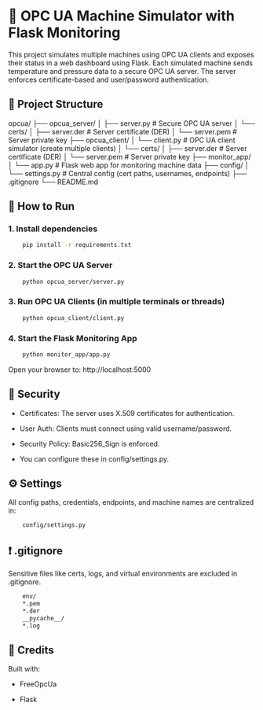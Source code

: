 # 🔧 OPC UA Machine Simulator with Flask Monitoring

This project simulates multiple machines using OPC UA clients and exposes their status in a web dashboard using Flask. Each simulated machine sends temperature and pressure data to a secure OPC UA server. The server enforces certificate-based and user/password authentication.

## 📁 Project Structure

opcua/
├── opcua_server/
│ ├── server.py # Secure OPC UA server
│ └── certs/
│       ├── server.der # Server certificate (DER)
│       └── server.pem # Server private key
├── opcua_client/
│ └── client.py # OPC UA client simulator (create multiple clients)
│ └── certs/
│       ├── server.der # Server certificate (DER)
│       └── server.pem # Server private key
├── monitor_app/
│ └── app.py # Flask web app for monitoring machine data
├── config/
│ └── settings.py # Central config (cert paths, usernames, endpoints)
├── .gitignore
└── README.md


## 🚀 How to Run

### 1. Install dependencies
```bash
    pip install -r requirements.txt
```

### 2. Start the OPC UA Server
```bash
    python opcua_server/server.py
```

### 3. Run OPC UA Clients (in multiple terminals or threads)
```bash
    python opcua_client/client.py
```

### 4. Start the Flask Monitoring App
```bash
    python monitor_app/app.py
```
Open your browser to: http://localhost:5000

## 🔐 Security
- Certificates: The server uses X.509 certificates for authentication.

- User Auth: Clients must connect using valid username/password.

- Security Policy: Basic256_Sign is enforced.

- You can configure these in config/settings.py.

## ⚙️ Settings
All config paths, credentials, endpoints, and machine names are centralized in:
```bash
    config/settings.py
```
## ❗ .gitignore
Sensitive files like certs, logs, and virtual environments are excluded in .gitignore.
```bash
    env/
    *.pem
    *.der
    __pycache__/
    *.log
```


## 🙌 Credits
Built with:

- FreeOpcUa

- Flask

